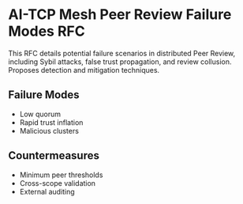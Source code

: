 # AI-TCP Mesh Peer Review Failure Modes RFC

This RFC details potential failure scenarios in distributed Peer Review,
including Sybil attacks, false trust propagation, and review collusion.
Proposes detection and mitigation techniques.

## Failure Modes
- Low quorum
- Rapid trust inflation
- Malicious clusters

## Countermeasures
- Minimum peer thresholds
- Cross-scope validation
- External auditing
